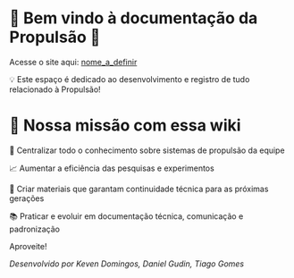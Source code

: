 # 🚀 **Bem vindo à documentação da Propulsão** 🚀

Acesse o site aqui: [nome_a_definir](https://link_a_definir/)

💡 Este espaço é dedicado ao desenvolvimento e registro de tudo relacionado à Propulsão!

# 🌌 Nossa missão com essa wiki

🚀 Centralizar todo o conhecimento sobre sistemas de propulsão da equipe

📈 Aumentar a eficiência das pesquisas e experimentos

🔧 Criar materiais que garantam continuidade técnica para as próximas gerações

📚 Praticar e evoluir em documentação técnica, comunicação e padronização

Aproveite!

_Desenvolvido por Keven Domingos, Daniel Gudin, Tiago Gomes_
